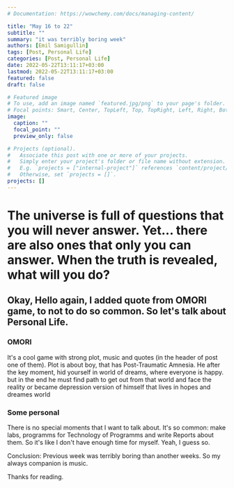 ```yaml
---
# Documentation: https://wowchemy.com/docs/managing-content/

title: "May 16 to 22"
subtitle: ""
summary: "it was terribly boring week"
authors: [Emil Samigullin]
tags: [Post, Personal Life]
categories: [Post, Personal Life]
date: 2022-05-22T13:11:17+03:00
lastmod: 2022-05-22T13:11:17+03:00
featured: false
draft: false

# Featured image
# To use, add an image named `featured.jpg/png` to your page's folder.
# Focal points: Smart, Center, TopLeft, Top, TopRight, Left, Right, BottomLeft, Bottom, BottomRight.
image:
  caption: ""
  focal_point: ""
  preview_only: false

# Projects (optional).
#   Associate this post with one or more of your projects.
#   Simply enter your project's folder or file name without extension.
#   E.g. `projects = ["internal-project"]` references `content/project/deep-learning/index.md`.
#   Otherwise, set `projects = []`.
projects: []
---
```


# The universe is full of questions that you will never answer. Yet... there are also ones that only you can answer. When the truth is revealed, what will you do?


## Okay, Hello again, I added quote from OMORI game, to not to do so common. So let's talk about Personal Life.

### OMORI

It's a cool game with strong plot, music and quotes (in the header of post one of them). Plot is about boy, that has Post-Traumatic Amnesia. He after the key moment, hid yourself in world of dreams, where everyone is happy. but in the end he must find path to get out from that world and face the reality or became depression version of himself that lives in hopes and dreames world

### Some personal

There is no special moments that I want to talk about. It's so common: make labs, programms for Technology of Programms and write Reports about them. So it's like I don't have enough time for myself. Yeah, I guess so.

Conclusion: Previous week was terribly boring than another weeks. So my always companion is music.

Thanks for reading.
